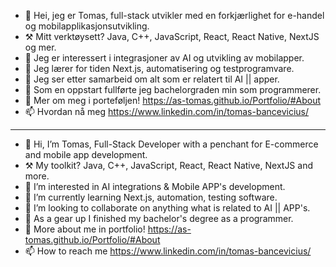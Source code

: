 - 👋 Hei, jeg er Tomas, full-stack utvikler med en forkjærlighet for e-handel og mobilapplikasjonsutvikling.
- ⚒️ Mitt verktøysett? Java, C++, JavaScript, React, React Native, NextJS og mer.
- 👀 Jeg er interessert i integrasjoner av AI og utvikling av mobilapper.
- 🌱 Jeg lærer for tiden Next.js, automatisering og testprogramvare.
- 💞️ Jeg ser etter samarbeid om alt som er relatert til AI || apper.
- 📜 Som en oppstart fullførte jeg bachelorgraden min som programmerer.
- 🧰 Mer om meg i porteføljen! https://as-tomas.github.io/Portfolio/#About
- 📫 Hvordan nå meg https://www.linkedin.com/in/tomas-bancevicius/
_______________________________________________________________________________________

- 👋 Hi, I’m Tomas, Full-Stack Developer with a penchant for E-commerce and mobile app development.
- ⚒️ My toolkit? Java, C++, JavaScript, React, React Native, NextJS and more.
- 👀 I’m interested in AI integrations & Mobile APP's development.
- 🌱 I’m currently learning Next.js, automation, testing software. 
- 💞️ I’m looking to collaborate on anything what is related to AI || APP's.
- 📜 As a gear up I finished my bachelor's degree as a programmer.
- 🧰 More about me in portfolio! https://as-tomas.github.io/Portfolio/#About
- 📫 How to reach me https://www.linkedin.com/in/tomas-bancevicius/


  

<!---
As-Tomas/As-Tomas is a ✨ special ✨ repository because its `README.md` (this file) appears on your GitHub profile.
You can click the Preview link to take a look at your changes.
--->

